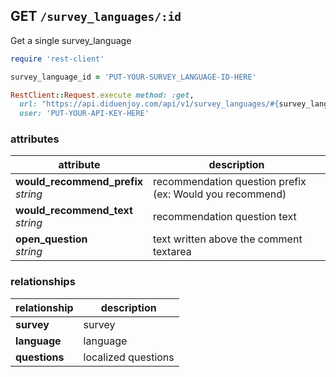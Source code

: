 ## GET `/survey_languages/:id`

Get a single survey_language

```ruby
require 'rest-client'

survey_language_id = 'PUT-YOUR-SURVEY_LANGUAGE-ID-HERE'

RestClient::Request.execute method: :get,
  url: "https://api.diduenjoy.com/api/v1/survey_languages/#{survey_language_id}",
  user: 'PUT-YOUR-API-KEY-HERE'
```

### attributes

attribute          | description
------------- | -------------
__would_recommend_prefix__<br>_string_ | recommendation question prefix (ex: Would you recommend)
__would_recommend_text__<br>_string_  | recommendation question text
__open_question__<br>_string_  | text written above the comment textarea

### relationships

relationship          |description
------------------------------ | -------------
__survey__  | survey
__language__  | language
__questions__  | localized questions

